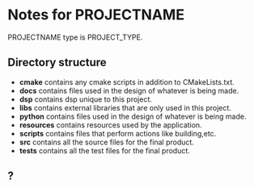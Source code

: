 # Notes for PROJECTNAME

PROJECTNAME type is PROJECT_TYPE.

## Directory structure

- __cmake__ contains any cmake scripts in addition to CMakeLists.txt.
- __docs__ contains files used in the design of whatever is being made.
- __dsp__ contains dsp unique to this project.
- __libs__ contains external libraries that are only used in this project.
- __python__ contains files used in the design of whatever is being made.
- __resources__ contains resources used by the application.
- __scripts__ contains files that perform actions like building,etc.
- __src__ contains all the source files for the final product.
- __tests__ contains all the test files for the final product.

## ?
